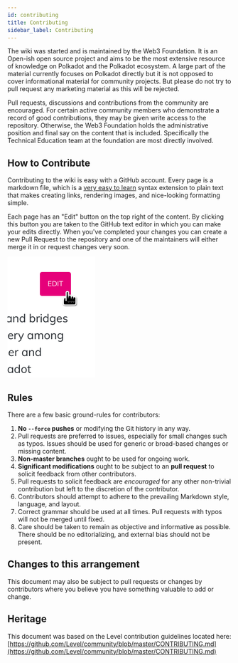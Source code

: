 ```yaml
---
id: contributing
title: Contributing
sidebar_label: Contributing
---
```


The wiki was started and is maintained by the Web3 Foundation. It is an Open-ish open source project and aims to be
the most extensive resource of knowledge on Polkadot and the Polkadot ecosystem. A large part of the material currently
focuses on Polkadot directly but it is not opposed to cover informational material for community projects. But please
do not try to pull request any marketing material as this will be rejected.

Pull requests, discussions and contributions from the community are encouraged. For certain active community members who
demonstrate a record of good contributions, they may be given write access to the repository. Otherwise, the Web3
Foundation holds the administrative position and final say on the content that is included. Specifically the Technical
Education team at the foundation are most directly involved.

## How to Contribute

Contributing to the wiki is easy with a GitHub account. Every page is a markdown file, which is a [very easy to learn](https://guides.github.com/features/mastering-markdown/)
syntax extension to plain text that makes creating links, rendering images, and nice-looking formatting simple.

Each page has an "Edit" button on the top right of the content. By clicking this button you are taken to the GitHub
text editor in which you can make your edits directly. When you've completed your changes you can create a new Pull
Request to the repository and one of the maintainers will either merge it in or request changes very soon.

![](assets/edit_button.png)

## Rules

There are a few basic ground-rules for contributors:

1. **No `--force` pushes** or modifying the Git history in any way.
2. Pull requests are preferred to issues, especially for small changes such as typos. Issues should be used for generic or broad-based changes or missing content.
3. **Non-master branches** ought to be used for ongoing work.
4. **Significant modifications** ought to be subject to an **pull request** to solicit feedback from other contributors.
5. Pull requests to solicit feedback are _encouraged_ for any other non-trivial contribution but left to the discretion of the contributor.
6. Contributors should attempt to adhere to the prevailing Markdown style, language, and layout.
7. Correct grammar should be used at all times. Pull requests with typos will not be merged until fixed.
8. Care should be taken to remain as objective and informative as possible. There should be no editorializing, and external bias should not be present.

## Changes to this arrangement

This document may also be subject to pull requests or changes by contributors where you believe you have something valuable to add or change.

## Heritage

This document was based on the Level contribution guidelines located here: [https://github.com/Level/community/blob/master/CONTRIBUTING.md](https://github.com/Level/community/blob/master/CONTRIBUTING.md)
